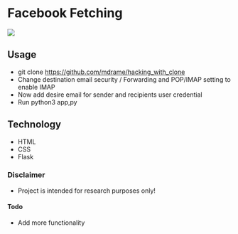# Facebook Fetching 

<img src="https://media.giphy.com/media/LOL2LepHrkUVp1gz4t/giphy.gif">

## Usage
  
  * git clone https://github.com/mdrame/hacking_with_clone
  * Change destination  email security  / Forwarding and POP/IMAP setting to enable IMAP 
  * Now add  desire email for  sender and recipients user credential
  * Run python3 app,py
  

## Technology

* HTML
* CSS
* Flask



### Disclaimer 

* Project is intended for research purposes only!


#### Todo


* Add more functionality
